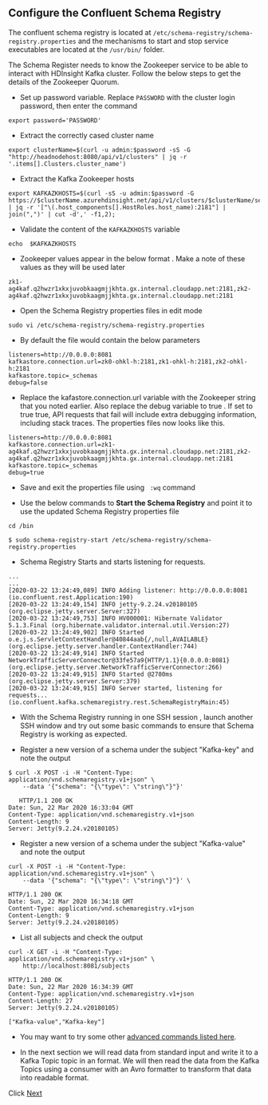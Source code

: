 ## Configure the Confluent Schema Registry

The confluent schema registry is located at  ``` /etc/schema-registry/schema-registry.properties ``` and the mechanisms to start and stop service executables are located at the  ```/usr/bin/``` folder. 

The Schema Register needs to know the Zookeeper service to be able to interact with HDInsight Kafka cluster. Follow the below steps to get the details of the Zookeeper Quorum.

 - Set up password variable. Replace `PASSWORD` with the cluster login password, then enter the command

```
export password='PASSWORD' 
```

- Extract the correctly cased cluster name

``` 
export clusterName=$(curl -u admin:$password -sS -G "http://headnodehost:8080/api/v1/clusters" | jq -r '.items[].Clusters.cluster_name')
```
- Extract the Kafka Zookeeper hosts 

```
export KAFKAZKHOSTS=$(curl -sS -u admin:$password -G https://$clusterName.azurehdinsight.net/api/v1/clusters/$clusterName/services/ZOOKEEPER/components/ZOOKEEPER_SERVER | jq -r '["\(.host_components[].HostRoles.host_name):2181"] | join(",")' | cut -d',' -f1,2);
```
- Validate the content of the ```KAFKAZKHOSTS``` variable
```
echo  $KAFKAZKHOSTS
```
- Zookeeper values appear in the below format . Make a note of these values as they will be used later
```
zk1-ag4kaf.q2hwzr1xkxjuvobkaagmjjkhta.gx.internal.cloudapp.net:2181,zk2-ag4kaf.q2hwzr1xkxjuvobkaagmjjkhta.gx.internal.cloudapp.net:2181
```

- Open the Schema Registry properties files in edit mode

``` 
sudo vi /etc/schema-registry/schema-registry.properties
```
- By default the file would contain the below parameters 
```
listeners=http://0.0.0.0:8081
kafkastore.connection.url=zk0-ohkl-h:2181,zk1-ohkl-h:2181,zk2-ohkl-h:2181
kafkastore.topic=_schemas
debug=false
```
- Replace the kafastore.connection.url variable with the Zookeeper string that you noted earlier.  Also replace the debug variable to true . If set to true true, API requests that fail will include extra debugging information, including stack traces. The properties files now looks like this.  

```
listeners=http://0.0.0.0:8081
kafkastore.connection.url=zk1-ag4kaf.q2hwzr1xkxjuvobkaagmjjkhta.gx.internal.cloudapp.net:2181,zk2-ag4kaf.q2hwzr1xkxjuvobkaagmjjkhta.gx.internal.cloudapp.net:2181
kafkastore.topic=_schemas
debug=true
```

- Save and exit the properties file using ``` :wq``` command

- Use the below commands to **Start the Schema Registry** and point it to use the updated Schema Registry properties file
```
cd /bin
``` 

 ```
 $ sudo schema-registry-start /etc/schema-registry/schema-registry.properties
 ```


- Schema Registry Starts and starts listening for requests. 
```
...
...
[2020-03-22 13:24:49,089] INFO Adding listener: http://0.0.0.0:8081 (io.confluent.rest.Application:190)
[2020-03-22 13:24:49,154] INFO jetty-9.2.24.v20180105 (org.eclipse.jetty.server.Server:327)
[2020-03-22 13:24:49,753] INFO HV000001: Hibernate Validator 5.1.3.Final (org.hibernate.validator.internal.util.Version:27)
[2020-03-22 13:24:49,902] INFO Started o.e.j.s.ServletContextHandler@40844aab{/,null,AVAILABLE} (org.eclipse.jetty.server.handler.ContextHandler:744)
[2020-03-22 13:24:49,914] INFO Started NetworkTrafficServerConnector@33fe57a9{HTTP/1.1}{0.0.0.0:8081} (org.eclipse.jetty.server.NetworkTrafficServerConnector:266)
[2020-03-22 13:24:49,915] INFO Started @2780ms (org.eclipse.jetty.server.Server:379)
[2020-03-22 13:24:49,915] INFO Server started, listening for requests... (io.confluent.kafka.schemaregistry.rest.SchemaRegistryMain:45)
```

- With the Schema Registry running in one SSH session , launch another SSH window and try out some basic commands to ensure that Schema Registry is working as expected.


 - Register a new version of a schema under the subject "Kafka-key" and note the output 
```
$ curl -X POST -i -H "Content-Type: application/vnd.schemaregistry.v1+json" \
    --data '{"schema": "{\"type\": \"string\"}"}'
```
```
   HTTP/1.1 200 OK
Date: Sun, 22 Mar 2020 16:33:04 GMT
Content-Type: application/vnd.schemaregistry.v1+json
Content-Length: 9
Server: Jetty(9.2.24.v20180105)
```
      
 - Register a new version of a schema under the subject "Kafka-value" and note the output

```
curl -X POST -i -H "Content-Type: application/vnd.schemaregistry.v1+json" \
    --data '{"schema": "{\"type\": \"string\"}"}' \
```
```
HTTP/1.1 200 OK
Date: Sun, 22 Mar 2020 16:34:18 GMT
Content-Type: application/vnd.schemaregistry.v1+json
Content-Length: 9
Server: Jetty(9.2.24.v20180105)
```
- List all subjects and check the output 
```
curl -X GET -i -H "Content-Type: application/vnd.schemaregistry.v1+json" \
    http://localhost:8081/subjects
```
```
HTTP/1.1 200 OK
Date: Sun, 22 Mar 2020 16:34:39 GMT
Content-Type: application/vnd.schemaregistry.v1+json
Content-Length: 27
Server: Jetty(9.2.24.v20180105)

["Kafka-value","Kafka-key"]
```
- You may want to try some other [advanced commands listed here](https://docs.confluent.io/1.0/schema-registry/docs/intro.html#quickstart).

- In the next section we will read data from standard input and write it to a Kafka Topic  topic in an  format. We will then read the data from the Kafka Topics using a consumer with an Avro formatter to transform that data into readable format. 

Click [Next](https://github.com/arnabganguly/Kafkaschemaregistry/blob/master/UseAvroSchema.md) 
<!--stackedit_data:
eyJoaXN0b3J5IjpbLTEyODU3NzI5NjgsLTE4MTA5OTU1ODEsLT
E5OTU3NzI2MzYsLTE1MDM2MDI0MSw0NjM1NDIzNTgsMTQ0NDE0
Nzc5NywxNzI5Nzc3Mzg3LC0xNzMwMTQ5ODQ1LC0xNjk2MzExNj
Y3XX0=
-->